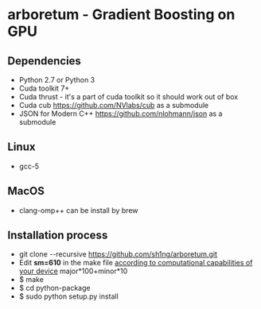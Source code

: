 # arboretum -  Gradient Boosting on GPU

## Dependencies
* Python 2.7 or Python 3
* Cuda toolkit 7+
* Cuda thrust - it's a part of cuda toolkit so it should work out of box
* Cuda cub https://github.com/NVlabs/cub as a submodule
* JSON for Modern C++ https://github.com/nlohmann/json as a submodule

## Linux
* gcc-5

## MacOS
* clang-omp++ can be install by brew

## Installation process
* git clone --recursive https://github.com/sh1ng/arboretum.git
* Edit __sm=610__ in the make file [according to computational capabilities of your device](https://developer.nvidia.com/cuda-gpus) major\*100+minor\*10
* $ make 
* $ cd python-package
* $ sudo python setup.py install
